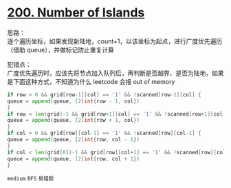 # [200. Number of Islands](https://leetcode.com/problems/number-of-islands/)

思路：  
逐个遍历坐标，如果发现新陆地，count+1，以该坐标为起点，进行广度优先遍历（借助 queue），并做标记防止重复计算

犯错点：  
广度优先遍历时，应该先将节点加入队列后，再判断是否越界、是否为陆地，如果是下面这种方式，不知道为什么 leetcode 会报 out of memory

```go
if row > 0 && grid[row-1][col] == '1' && !scanned[row-1][col] {
queue = append(queue, [2]int{row - 1, col})
}
if row < len(grid)-1 && grid[row+1][col] == '1' && !scanned[row+1][col] {
queue = append(queue, [2]int{row + 1, col})
}
if col > 0 && grid[row][col-1] == '1' && !scanned[row][col-1] {
queue = append(queue, [2]int{row, col - 1})
}
if col < len(grid[0])-1 && grid[row][col+1] == '1' && !scanned[row][col+1] {
queue = append(queue, [2]int{row, col + 1})
}
```

`medium` `BFS` `易错题`